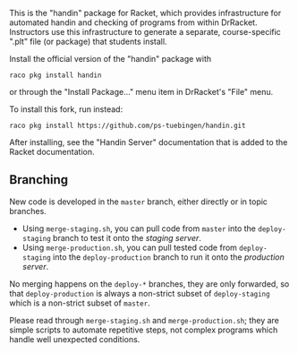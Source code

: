 This is the "handin" package for Racket, which provides infrastructure
for automated handin and checking of programs from within DrRacket.
Instructors use this infrastructure to generate a separate,
course-specific ".plt" file (or package) that students install.

Install the official version of the "handin" package with

    raco pkg install handin

or through the "Install Package..." menu item in DrRacket's "File"
menu.

To install this fork, run instead:

    raco pkg install https://github.com/ps-tuebingen/handin.git

After installing, see the "Handin Server" documentation that is added
to the Racket documentation.

## Branching

New code is developed in the `master` branch, either directly or in topic
branches.
- Using `merge-staging.sh`, you can pull code from `master` into the
  `deploy-staging` branch to test it onto the *staging server*.
- Using `merge-production.sh`, you can pull tested code from `deploy-staging`
  into the `deploy-production` branch to run it onto the *production server*.

No merging happens on the `deploy-*` branches, they are only
forwarded, so that `deploy-production` is always a non-strict subset of
`deploy-staging` which is a non-strict subset of `master`.

Please read through `merge-staging.sh` and `merge-production.sh`; they are
simple scripts to automate repetitive steps, not complex programs which handle
well unexpected conditions.
